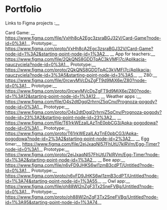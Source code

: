 # Portfolio
Links to Figma projects :__

Card Game: __
https://www.figma.com/file/VxHh8cA2Egc3zsraBGJ32V/Card-Game?node-id=0%3A1__
Prototype:__
https://www.figma.com/proto/VxHh8cA2Egc3zsraBGJ32V/Card-Game?node-id=1%3A2&starting-point-node-id=1%3A2__
__
App for teachers:__
https://www.figma.com/file/2QkQNS8GDDTpAC3kVMFl7c/Aplikacja-nauczyciela?node-id=0%3A1__
Prototype:__
https://www.figma.com/proto/2QkQNS8GDDTpAC3kVMFl7c/Aplikacja-nauczyciela?node-id=3%3A5&starting-point-node-id=3%3A5__
__
Z80:__
https://www.figma.com/file/0rcwvMVcDsZgFT9d9MjX6e/Z80?node-id=0%3A1__
Prototype:__
https://www.figma.com/proto/0rcwvMVcDsZgFT9d9MjX6e/Z80?node-id=1%3A12&starting-point-node-id=1%3A12__
__
Weather apps :__
https://www.figma.com/file/O4s2dtDgql2rhrnjZ5qCnv/Prognoza-pogody?node-id=0%3A1__
Prototype:__
https://www.figma.com/proto/O4s2dtDgql2rhrnjZ5qCnv/Prognoza-pogody?node-id=23%3A2&starting-point-node-id=23%3A2__
__
https://www.figma.com/file/T61rkWEzaILAzTnE0pbCG3/Apka-pogodowa?node-id=0%3A1__
Prototype:__
https://www.figma.com/proto/T61rkWEzaILAzTnE0pbCG3/Apka-pogodowa?node-id=2%3A2&starting-point-node-id=2%3A2__
__
Egg timer:__
https://www.figma.com/file/2ejJxaqNI57FhUtU7kIRVm/Egg-Timer?node-id=0%3A1__
Prototype:__
https://www.figma.com/proto/2ejJxaqNI57FhUtU7kIRVm/Egg-Timer?node-id=1%3A2&starting-point-node-id=1%3A2__
__
Bee app:__
https://www.figma.com/file/n6vFD9JHKS6wl1zmB3cdPT/Untitled?node-id=0%3A1__
Prototype:__
https://www.figma.com/proto/n6vFD9JHKS6wl1zmB3cdPT/Untitled?node-id=1%3A74&starting-point-node-id=1%3A55__
__
Owl app:__
https://www.figma.com/file/oh88WI2nZgF3Tx2SneFVBg/Untitled?node-id=0%3A1__
Prototype:__
https://www.figma.com/proto/oh88WI2nZgF3Tx2SneFVBg/Untitled?node-id=1%3A95&starting-point-node-id=1%3A74__

